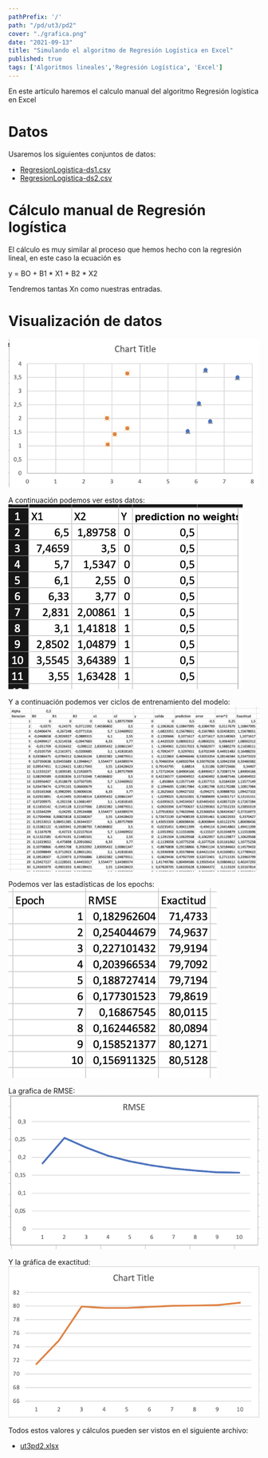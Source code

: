 ```yaml
---
pathPrefix: '/'
path: "/pd/ut3/pd2"
cover: "./grafica.png"
date: "2021-09-13"
title: "Simulando el algoritmo de Regresión Logística en Excel"
published: true
tags: ['Algoritmos lineales','Regresión Logística', 'Excel']
---
```


En este artículo haremos el calculo manual del algoritmo Regresión logística en Excel

# Datos

Usaremos los siguientes conjuntos de datos:

- [RegresionLogistica-ds1.csv](https://github.com/JuanFKurucz/ia-portfolio/blob/main/content/posts/ut/ut3/pd/pd2/RegresionLogistica-ds1.csv)
- [RegresionLogistica-ds2.csv](https://github.com/JuanFKurucz/ia-portfolio/blob/main/content/posts/ut/ut3/pd/pd2/RegresionLogistica-ds2.csv)

# Cálculo manual de Regresión logística

El cálculo es muy similar al proceso que hemos hecho con la regresión lineal, en este caso la ecuación es

y = BO + B1 * X1 + B2 * X2

Tendremos tantas Xn como nuestras entradas.

# Visualización de datos

![grafica](https://github.com/JuanFKurucz/ia-portfolio/blob/main/content/posts/ut/ut3/pd/pd2/grafica.png?raw=true)

A continuación podemos ver estos datos:
![data](https://github.com/JuanFKurucz/ia-portfolio/blob/main/content/posts/ut/ut3/pd/pd2/data.png?raw=true)

Y a continuación podemos ver ciclos de entrenamiento del modelo:
![iteration](https://github.com/JuanFKurucz/ia-portfolio/blob/main/content/posts/ut/ut3/pd/pd2/iteration.png?raw=true)

Podemos ver las estadísticas de los epochs:
![errores](https://github.com/JuanFKurucz/ia-portfolio/blob/main/content/posts/ut/ut3/pd/pd2/epochs.png?raw=true)


La grafica de RMSE:
![rmse](https://github.com/JuanFKurucz/ia-portfolio/blob/main/content/posts/ut/ut3/pd/pd2/rmse.png?raw=true)

Y la gráfica de exactitud:
![exactitud](https://github.com/JuanFKurucz/ia-portfolio/blob/main/content/posts/ut/ut3/pd/pd2/exactitud.png?raw=true)


Todos estos valores y cálculos pueden ser vistos en el siguiente archivo:

- [ut3pd2.xlsx](https://github.com/JuanFKurucz/ia-portfolio/blob/main/content/posts/ut/ut3/pd/pd2/ut3pd2.xlsx?raw=true)

